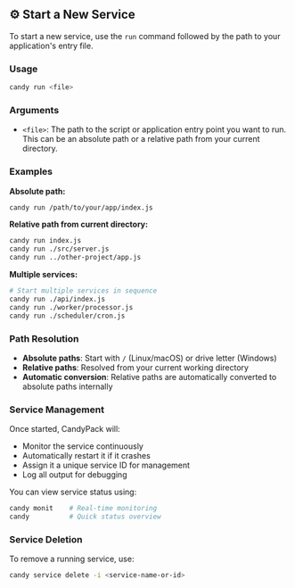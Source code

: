 ## ⚙️ Start a New Service

To start a new service, use the `run` command followed by the path to your application's entry file.

### Usage
```bash
candy run <file>
```

### Arguments
- `<file>`: The path to the script or application entry point you want to run. This can be an absolute path or a relative path from your current directory.

### Examples

**Absolute path:**
```bash
candy run /path/to/your/app/index.js
```

**Relative path from current directory:**
```bash
candy run index.js
candy run ./src/server.js
candy run ../other-project/app.js
```

**Multiple services:**
```bash
# Start multiple services in sequence
candy run ./api/index.js
candy run ./worker/processor.js
candy run ./scheduler/cron.js
```

### Path Resolution
- **Absolute paths**: Start with `/` (Linux/macOS) or drive letter (Windows)
- **Relative paths**: Resolved from your current working directory
- **Automatic conversion**: Relative paths are automatically converted to absolute paths internally

### Service Management
Once started, CandyPack will:
- Monitor the service continuously
- Automatically restart it if it crashes
- Assign it a unique service ID for management
- Log all output for debugging

You can view service status using:
```bash
candy monit    # Real-time monitoring
candy          # Quick status overview
```

### Service Deletion
To remove a running service, use:
```bash
candy service delete -i <service-name-or-id>
```
